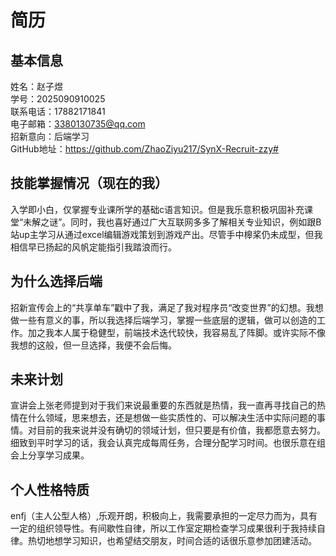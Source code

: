 # 简历
## 基本信息
姓名：赵子煜    
学号：2025090910025  
联系电话：17882171841  
电子邮箱：3380130735@qq.com  
招新意向：后端学习   
GitHub地址：https://github.com/ZhaoZiyu217/SynX-Recruit-zzy#  
## 技能掌握情况（现在的我）  
入学即小白，仅掌握专业课所学的基础c语言知识。但是我乐意积极巩固补充课堂“未解之谜”。同时，我也喜好通过广大互联网多多了解相关专业知识，例如跟B站up主学习从通过excel编辑游戏策划到游戏产出。尽管手中槔桨仍未成型，但我相信早已扬起的风帆定能指引我踏浪而行。  
## 为什么选择后端  
招新宣传会上的“共享单车”戳中了我，满足了我对程序员“改变世界”的幻想。我想做一些有意义的事，所以我选择后端学习，掌握一些底层的逻辑，做可以创造的工作。加之我本人属于稳健型，前端技术迭代较快，我容易乱了阵脚。或许实际不像我想的这般，但一旦选择，我便不会后悔。  
## 未来计划  
宣讲会上张老师提到对于我们来说最重要的东西就是热情，我一直再寻找自己的热情在什么领域，思来想去，还是想做一些实质性的、可以解决生活中实际问题的事情。对目前的我来说并没有确切的领域计划，但只要是有价值，我都愿意去努力。  
细致到平时学习的话，我会认真完成每周任务，合理分配学习时间。也很乐意在组会上分享学习成果。  
## 个人性格特质  
enfj（主人公型人格）,乐观开朗，积极向上，我需要承担的一定尽力而为，具有一定的组织领导性。有间歇性自律，所以工作室定期检查学习成果很利于我持续自律。热切地想学习知识，也希望结交朋友，时间合适的话很乐意参加团建活动。

